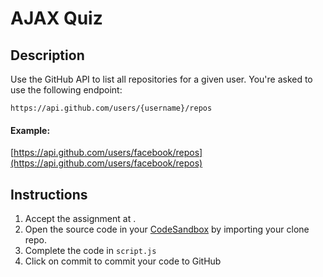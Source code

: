 # AJAX Quiz

## Description

Use the GitHub API to list all repositories for a given user. You're asked to use the following endpoint:
```
https://api.github.com/users/{username}/repos
```

#### Example:
[https://api.github.com/users/facebook/repos](https://api.github.com/users/facebook/repos)

## Instructions
1. Accept the assignment at []().
2. Open the source code in your [CodeSandbox](https://codesandbox.io) by importing your clone repo.
3. Complete the code in `script.js`
4. Click on commit to commit your code to GitHub




